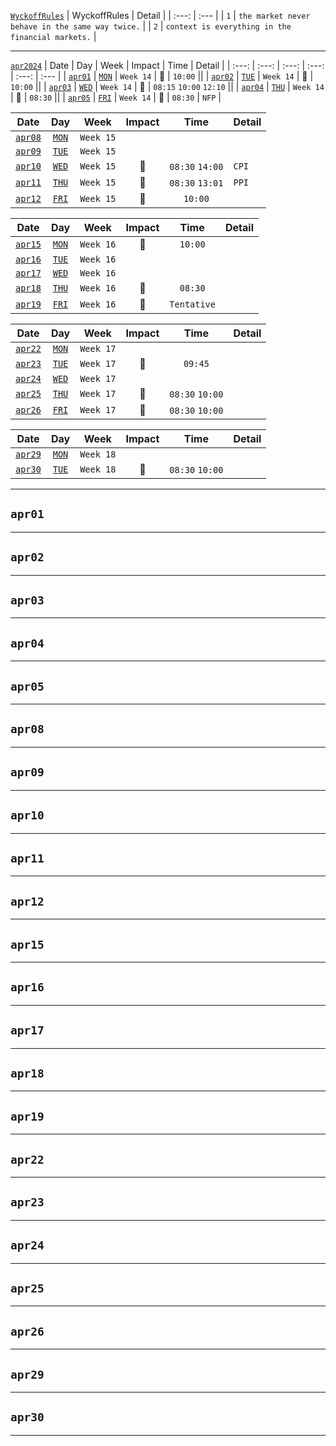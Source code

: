 [`WyckoffRules`](https://medium.com/@Blocksavant/composite-man-ca18c9d2d5a5)
| WyckoffRules | Detail |
| :---: | :--- |
| `1` | `the market never behave in the same way twice.`   |
| `2` | `context is everything in the financial markets.`  |
___    
[`apr2024`](https://www.forexfactory.com/calendar?month=apr.2024)
| Date | Day | Week | Impact | Time | Detail | 
| :---: | :---: | :---: | :---: | :---: | :--- |
| [`apr01`](#apr01) | [`MON`](https://www.forexfactory.com/calendar?day=apr01.2024) | `Week 14` | 🔴 | `10:00`  ||
| [`apr02`](#apr02) | [`TUE`](https://www.forexfactory.com/calendar?day=apr02.2024) | `Week 14` | 🔴 | `10:00`  ||
| [`apr03`](#apr03) | [`WED`](https://www.forexfactory.com/calendar?day=apr03.2024) | `Week 14` | 🔴 | `08:15` `10:00` `12:10` ||
| [`apr04`](#apr04) | [`THU`](https://www.forexfactory.com/calendar?day=apr04.2024) | `Week 14` | 🔴 | `08:30`  ||
| [`apr05`](#apr05) | [`FRI`](https://www.forexfactory.com/calendar?day=apr05.2024) | `Week 14` | 🔴 | `08:30`  |  `NFP` |

| Date | Day | Week | Impact | Time | Detail | 
| :---: | :---: | :---: | :---: | :---: | :--- |
| [`apr08`](#mar08) | [`MON`](https://www.forexfactory.com/calendar?day=apr08.2024) | `Week 15` ||||
| [`apr09`](#mar09) | [`TUE`](https://www.forexfactory.com/calendar?day=apr09.2024) | `Week 15` ||||
| [`apr10`](#apr10) | [`WED`](https://www.forexfactory.com/calendar?day=apr10.2024) | `Week 15` | 🔴 | `08:30` `14:00` | `CPI` |
| [`apr11`](#apr11) | [`THU`](https://www.forexfactory.com/calendar?day=apr11.2024) | `Week 15` | 🔴 | `08:30` `13:01` | `PPI` |
| [`apr12`](#apr12) | [`FRI`](https://www.forexfactory.com/calendar?day=apr12.2024) | `Week 15` | 🔴 | `10:00`  ||

| Date | Day | Week | Impact | Time | Detail | 
| :---: | :---: | :---: | :---: | :---: | :--- |
| [`apr15`](#apr15) | [`MON`](https://www.forexfactory.com/calendar?day=apr15.2024) | `Week 16` | 🔴 | `10:00`  ||
| [`apr16`](#mar16) | [`TUE`](https://www.forexfactory.com/calendar?day=apr16.2024) | `Week 16` ||||
| [`apr17`](#mar17) | [`WED`](https://www.forexfactory.com/calendar?day=apr17.2024) | `Week 16` ||||
| [`apr18`](#apr18) | [`THU`](https://www.forexfactory.com/calendar?day=apr18.2024) | `Week 16` | 🔴 | `08:30` ||
| [`apr19`](#apr19) | [`FRI`](https://www.forexfactory.com/calendar?day=apr19.2024) | `Week 16` | 🔴 | `Tentative`  ||

| Date | Day | Week | Impact | Time | Detail | 
| :---: | :---: | :---: | :---: | :---: | :--- |
| [`apr22`](#mar22) | [`MON`](https://www.forexfactory.com/calendar?day=apr22.2024) | `Week 17` ||||
| [`apr23`](#apr23) | [`TUE`](https://www.forexfactory.com/calendar?day=apr23.2024) | `Week 17` | 🔴 | `09:45`  ||
| [`apr24`](#mar24) | [`WED`](https://www.forexfactory.com/calendar?day=apr24.2024) | `Week 17` ||||
| [`apr25`](#apr25) | [`THU`](https://www.forexfactory.com/calendar?day=apr25.2024) | `Week 17` | 🔴 | `08:30` `10:00` ||
| [`apr26`](#apr26) | [`FRI`](https://www.forexfactory.com/calendar?day=apr26.2024) | `Week 17` | 🔴 | `08:30` `10:00` ||

| Date | Day | Week | Impact | Time | Detail | 
| :---: | :---: | :---: | :---: | :---: | :--- |
| [`apr29`](#mar29) | [`MON`](https://www.forexfactory.com/calendar?day=apr29.2024) | `Week 18` ||||
| [`apr30`](#apr30) | [`TUE`](https://www.forexfactory.com/calendar?day=apr30.2024) | `Week 18` | 🔴 | `08:30` `10:00` ||
___    
## `apr01`
___    
## `apr02`
___    
## `apr03`
___    
## `apr04`
___    
## `apr05`
___    
## `apr08`
___    
## `apr09`
___    
## `apr10`
___    
## `apr11`
___    
## `apr12`
___    
## `apr15`
___    
## `apr16`
___    
## `apr17`
___    
## `apr18`
___    
## `apr19`
___    
## `apr22`
___    
## `apr23`
___    
## `apr24`
___    
## `apr25`
___    
## `apr26`
___    
## `apr29`
___    
## `apr30`
___    
